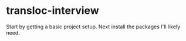 # transloc-interview

Start by getting a basic project setup.
Next install the packages I'll likely need.